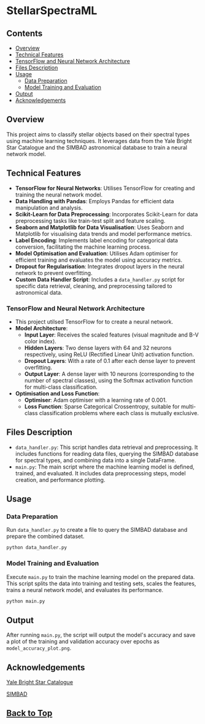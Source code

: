 # StellarSpectraML

## Contents
- [Overview](#overview)
- [Technical Features](#technical-features)
- [TensorFlow and Neural Network Architecture](#tensorflow-and-neural-network-architecture)
- [Files Description](#files-description)
- [Usage](#usage)
  - [Data Preparation](#data-preparation)
  - [Model Training and Evaluation](#model-training-and-evaluation)
- [Output](#output)
- [Acknowledgements](#acknowledgements)

## Overview
This project aims to classify stellar objects based on their spectral types using machine learning techniques. It leverages data from the Yale Bright Star Catalogue and the SIMBAD astronomical database to train a neural network model.

## Technical Features

- **TensorFlow for Neural Networks**: Utilises TensorFlow for creating and training the neural network model.
- **Data Handling with Pandas**: Employs Pandas for efficient data manipulation and analysis.
- **Scikit-Learn for Data Preprocessing**: Incorporates Scikit-Learn for data preprocessing tasks like train-test split and feature scaling.
- **Seaborn and Matplotlib for Data Visualisation**: Uses Seaborn and Matplotlib for visualising data trends and model performance metrics.
- **Label Encoding**: Implements label encoding for categorical data conversion, facilitating the machine learning process.
- **Model Optimisation and Evaluation**: Utilises Adam optimiser for efficient training and evaluates the model using accuracy metrics.
- **Dropout for Regularisation**: Integrates dropout layers in the neural network to prevent overfitting.
- **Custom Data Handler Script**: Includes a `data_handler.py` script for specific data retrieval, cleaning, and preprocessing tailored to astronomical data.

### TensorFlow and Neural Network Architecture
- This project utilsed TensorFlow for to create a neural network.
- **Model Architecture**: 
  - **Input Layer**: Receives the scaled features (visual magnitude and B-V color index).
  - **Hidden Layers**: Two dense layers with 64 and 32 neurons respectively, using ReLU (Rectified Linear Unit) activation function.
  - **Dropout Layers**: With a rate of 0.1 after each dense layer to prevent overfitting.
  - **Output Layer**: A dense layer with 10 neurons (corresponding to the number of spectral classes), using the Softmax activation function for multi-class classification.
- **Optimisation and Loss Function**: 
  - **Optimiser**: Adam optimiser with a learning rate of 0.001. 
  - **Loss Function**: Sparse Categorical Crossentropy, suitable for multi-class classification problems where each class is mutually exclusive.

## Files Description
- `data_handler.py`: This script handles data retrieval and preprocessing. It includes functions for reading data files, querying the SIMBAD database for spectral types, and combining data into a single DataFrame.
- `main.py`: The main script where the machine learning model is defined, trained, and evaluated. It includes data preprocessing steps, model creation, and performance plotting.

## Usage

### Data Preparation
Run `data_handler.py` to create a file to query the SIMBAD database and prepare the combined dataset.

```bash
python data_handler.py
```

### Model Training and Evaluation
Execute `main.py` to train the machine learning model on the prepared data. This script splits the data into training and testing sets, scales the features, trains a neural network model, and evaluates its performance.

```bash
python main.py
```

## Output
After running `main.py`, the script will output the model's accuracy and save a plot of the training and validation accuracy over epochs as `model_accuracy_plot.png`.

## Acknowledgements

[Yale Bright Star Catalogue](https://heasarc.gsfc.nasa.gov/db-perl/W3Browse/w3table.pl?tablehead=name%3Dbsc5p&Action=More+Options)

[SIMBAD](http://simbad.cds.unistra.fr/simbad/sim-fscript)

## [Back to Top](#StellarSpectraML)